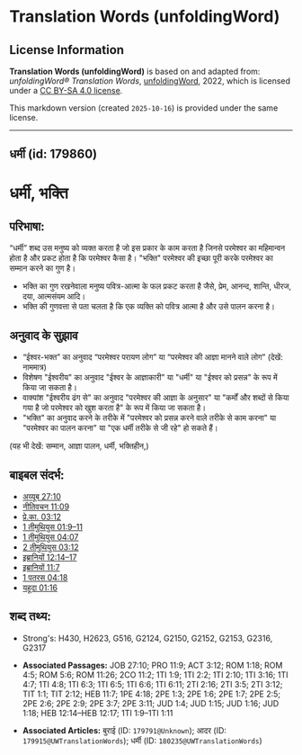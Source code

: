 # Translation Words (unfoldingWord)

## License Information

**Translation Words (unfoldingWord)** is based on and adapted from: _unfoldingWord® Translation Words_, [unfoldingWord](https://unfoldingword.org/utw), 2022, which is licensed under a [CC BY-SA 4.0 license](https://creativecommons.org/licenses/by-sa/4.0/legalcode.en).

This markdown version (created `2025-10-16`) is provided under the same license.



--------------------------------

## धर्मी (id: 179860)

धर्मी, भक्ति
============

परिभाषा:
--------

“धर्मी” शब्द उस मनुष्य को व्यक्त करता है जो इस प्रकार के काम करता है जिनसे परमेश्वर का महिमान्वन होता है और प्रकट होता है कि परमेश्वर कैसा है। "भक्ति" परमेश्वर की इच्छा पूरी करके परमेश्वर का सम्मान करने का गुण है।

* भक्ति का गुण रखनेवाला मनुष्य पवित्र\-आत्मा के फल प्रकट करता है जैसे, प्रेम, आनन्द, शान्ति, धीरज, दया, आत्मसंयम आदि।
* भक्ति की गुणवत्ता से पता चलता है कि एक व्यक्ति को पवित्र आत्मा है और उसे पालन करना है।

अनुवाद के सुझाव
---------------

* “ईश्वर\-भक्त” का अनुवाद “परमेश्वर परायण लोग” या “परमेश्वर की आज्ञा मानने वाले लोग” (देखें: नाममात्र)
* विशेषण "ईश्वरीय" का अनुवाद "ईश्वर के आज्ञाकारी" या "धर्मी" या "ईश्वर को प्रसन्न" के रूप में किया जा सकता है।
* वाक्यांश "ईश्वरीय ढंग से" का अनुवाद "परमेश्वर की आज्ञा के अनुसार" या "कर्मों और शब्दों से किया गया है जो परमेश्वर को खुश करता है" के रूप में किया जा सकता है।
* "भक्ति" का अनुवाद करने के तरीके में "परमेश्वर को प्रसन्न करने वाले तरीके से काम करना" या "परमेश्वर का पालन करना" या "एक धर्मी तरीके से जी रहे" हो सकते हैं।

(यह भी देखें: सम्मान, आज्ञा पालन, धर्मी, भक्तिहीन,)

बाइबल संदर्भ:
-------------

* [अय्यूब 27:10](https://ref.ly/Job27:10)
* [नीतिवचन 11:09](https://ref.ly/Prov11:9)
* [प्रे.का. 03:12](https://ref.ly/Acts3:12)
* [1 तीमुथियुस 01:9–11](https://ref.ly/1Tim0:0)
* [1 तीमुथियुस 04:07](https://ref.ly/1Tim0:0)
* [2 तीमुथियुस 03:12](https://ref.ly/2Tim0:0)
* [इब्रानियों 12:14–17](https://ref.ly/Heb12:14-Heb12:17)
* [इब्रानियों 11:7](https://ref.ly/Heb11:7)
* [1 पतरस 04:18](https://ref.ly/1Pet0:0)
* [यहूदा 01:16](https://ref.ly/Jude1:16)

शब्द तथ्य:
----------

* Strong's: H430, H2623, G516, G2124, G2150, G2152, G2153, G2316, G2317

* **Associated Passages:** JOB 27:10; PRO 11:9; ACT 3:12; ROM 1:18; ROM 4:5; ROM 5:6; ROM 11:26; 2CO 11:2; 1TI 1:9; 1TI 2:2; 1TI 2:10; 1TI 3:16; 1TI 4:7; 1TI 4:8; 1TI 6:3; 1TI 6:5; 1TI 6:6; 1TI 6:11; 2TI 2:16; 2TI 3:5; 2TI 3:12; TIT 1:1; TIT 2:12; HEB 11:7; 1PE 4:18; 2PE 1:3; 2PE 1:6; 2PE 1:7; 2PE 2:5; 2PE 2:6; 2PE 2:9; 2PE 3:7; 2PE 3:11; JUD 1:4; JUD 1:15; JUD 1:16; JUD 1:18; HEB 12:14–HEB 12:17; 1TI 1:9–1TI 1:11
* **Associated Articles:** बुराई (ID: `179791@Unknown`); आदर (ID: `179915@UWTranslationWords`); धर्मी (ID: `180235@UWTranslationWords`)

